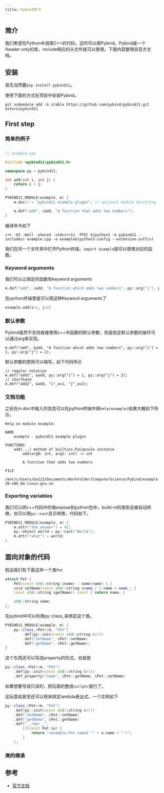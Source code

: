 ```yaml
---
title: Pybind学习
---
```


## 简介

我们希望在Python中调用C++的代码，这时可以用Pybind。Pybind是一个Header only的库，include相应的头文件就可以使用。下面内容整理自官方文档。

## 安装

首先当然要`pip install pybind11`。

使用下面的方式在项目中安装Pybind。
```
git submodule add -b stable https://github.com/pybind/pybind11.git extern/pybind11
```

## First step

### 简单的例子
```cpp

// example.cpp

#include <pybind11/pybind11.h>

namespace py = pybind11;

int add(int i, int j) {
    return i + j;
}

PYBIND11_MODULE(example, m) {
    m.doc() = "pybind11 example plugin"; // optional module docstring

    m.def("add", &add, "A function that adds two numbers");
}

```

编译命令如下

```
c++ -O3 -Wall -shared -std=c++11 -fPIC $(python3 -m pybind11 --includes) example.cpp -o example$(python3-config --extension-suffix)
```

我们在同一个文件夹中打开Python终端，`import example`就可以使用对应的函数。

### Keyword arguments

我们可以让绑定的函数有keyword arguments

```cpp
m.def("add", &add, "A function which adds two numbers", py::arg("i"), py::arg("j"));
```
在python终端里就可以用这种Keyword arguments了
```py
example.add(i=1, j=2)
```

### 默认参数

Pybind虽然不支持直接使用c++中函数的默认参数，但是给定默认参数的操作可以通过arg来实现。
```
m.def("add", &add, "A function which adds two numbers", py::arg("i") = 1, py::arg("j") = 2);
```

默认参数的使用可以缩写，如下代码所示
```
// regular notation
m.def("add1", &add, py::arg("i") = 1, py::arg("j") = 2);
// shorthand
m.def("add2", &add, "i"_a=1, "j"_a=2);
```


### 文档功能

之前在m.doc中输入的信息可以在python终端中用`help(example)`结果大概如下所示。

```
Help on module example:

NAME
    example - pybind11 example plugin

FUNCTIONS
    add(...) method of builtins.PyCapsule instance
        add(arg0: int, arg1: int) -> int

        A function that adds two numbers

FILE
    /mnt/c/Users/ba123/Documents/WorkFolder/ComputerScience/Pybind/example.cpython-38-x86_64-linux-gnu.so
```

### Exporting variables

我们可以把c++代码中的值expose到python包中，build-in的类型会被自动转换，也可以用`py::cast`显示转换，代码如下。

```c++
PYBIND11_MODULE(example, m) {
    m.attr("the_answer") = 42;
    py::object world = py::cast("World");
    m.attr("what") = world;
}
```

## 面向对象的代码

假设我们有下面这样一个类`Pet`

```cpp
struct Pet {
    Pet(const std::string &name) : name(name) { }
    void setName(const std::string &name_) { name = name_; }
    const std::string &getName() const { return name; }

    std::string name;
};
```

在pybind中可以利用py::class_<Pet>来绑定这个类。
```cpp
PYBIND11_MODULE(example, m) {
    py::class_<Pet>(m, "Pet")
        .def(py::init<const std::string &>())
        .def("setName", &Pet::setName)
        .def("getName", &Pet::getName);
}
```
这个东西还可以写成property的形式，也就是
```cpp
py::class_<Pet>(m, "Pet")
    .def(py::init<const std::string &>())
    .def_property("name", &Pet::getName, &Pet::setName)
```
如果想要写成只读的，把后面的整成`nullptr`就行了。   

这玩意给甚至还可以用来绑定lambda表达式，一个实例如下
```cpp
py::class_<Pet>(m, "Pet")
    .def(py::init<const std::string &>())
    .def("setName", &Pet::setName)
    .def("getName", &Pet::getName)
    .def("__repr__",
        [](const Pet &a) {
            return "<example.Pet named '" + a.name + "'>";
        }
    );
```

### 类的继承

###

## 参考

- [官方文档](https://pybind11.readthedocs.io/en/stable/compiling.html)